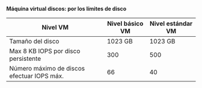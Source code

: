 **Máquina virtual discos: por los límites de disco**

 Nivel VM | Nivel básico VM | Nivel estándar VM
---|---|---
Tamaño del disco | 1023 GB | 1023 GB
Max 8 KB IOPS por disco persistente | 300 | 500
Número máximo de discos efectuar IOPS máx. | 66 | 40